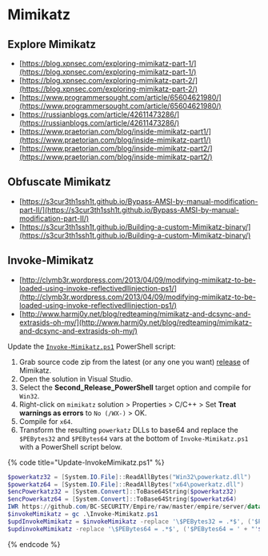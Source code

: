 # Mimikatz




## Explore Mimikatz

* [https://blog.xpnsec.com/exploring-mimikatz-part-1/](https://blog.xpnsec.com/exploring-mimikatz-part-1/)
* [https://blog.xpnsec.com/exploring-mimikatz-part-2/](https://blog.xpnsec.com/exploring-mimikatz-part-2/)
* [https://www.programmersought.com/article/65604621980/](https://www.programmersought.com/article/65604621980/)
* [https://russianblogs.com/article/42611473286/](https://russianblogs.com/article/42611473286/)
* [https://www.praetorian.com/blog/inside-mimikatz-part1/](https://www.praetorian.com/blog/inside-mimikatz-part1/)
* [https://www.praetorian.com/blog/inside-mimikatz-part2/](https://www.praetorian.com/blog/inside-mimikatz-part2/)




## Obfuscate Mimikatz

* [https://s3cur3th1ssh1t.github.io/Bypass-AMSI-by-manual-modification-part-II/](https://s3cur3th1ssh1t.github.io/Bypass-AMSI-by-manual-modification-part-II/)
* [https://s3cur3th1ssh1t.github.io/Building-a-custom-Mimikatz-binary/](https://s3cur3th1ssh1t.github.io/Building-a-custom-Mimikatz-binary/)




## Invoke-Mimikatz

* [http://clymb3r.wordpress.com/2013/04/09/modifying-mimikatz-to-be-loaded-using-invoke-reflectivedllinjection-ps1/](http://clymb3r.wordpress.com/2013/04/09/modifying-mimikatz-to-be-loaded-using-invoke-reflectivedllinjection-ps1/)
* [http://www.harmj0y.net/blog/redteaming/mimikatz-and-dcsync-and-extrasids-oh-my/](http://www.harmj0y.net/blog/redteaming/mimikatz-and-dcsync-and-extrasids-oh-my/)

Update the [`Invoke-Mimikatz.ps1`](https://github.com/BC-SECURITY/Empire/blob/master/data/module_source/credentials/Invoke-Mimikatz.ps1) PowerShell script:

1. Grab source code zip from the latest (or any one you want) [release](https://github.com/gentilkiwi/mimikatz/releases) of Mimikatz.
2. Open the solution in Visual Studio.
3. Select the **Second_Release_PowerShell** target option and compile for  `Win32`.
4. Right-click on `mimikatz` solution > Properties > C/C++ > Set **Treat warnings as errors** to `No (/WX-)` > OK.
5. Compile for `x64`.
6. Transform the resulting `powerkatz` DLLs to base64 and replace the `$PEBytes32` and `$PEBytes64` vars at the bottom of `Invoke-Mimikatz.ps1` with a PowerShell script below.

{% code title="Update-InvokeMimikatz.ps1" %}
```powershell
$powerkatz32 = [System.IO.File]::ReadAllBytes("Win32\powerkatz.dll")
$powerkatz64 = [System.IO.File]::ReadAllBytes("x64\powerkatz.dll")
$encPowerkatz32 = [System.Convert]::ToBase64String($powerkatz32)
$encPowerkatz64 = [System.Convert]::ToBase64String($powerkatz64)
IWR https://github.com/BC-SECURITY/Empire/raw/master/empire/server/data/module_source/credentials/Invoke-Mimikatz.ps1 -OutFile Invoke-Mimikatz.ps1
$invokeMimikatz = gc .\Invoke-Mimikatz.ps1
$updInvokeMimikatz = $invokeMimikatz -replace '\$PEBytes32 = .*$', ('$PEBytes32 = ' + "'$encPowerkatz32'")
$updinvokeMimikatz -replace '\$PEBytes64 = .*$', ('$PEBytes64 = ' + "'$encPowerkatz64'") > Invoke-Mimikatz.ps1
```
{% endcode %}

